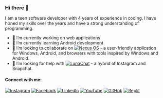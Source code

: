 ### Hi there 👋

I am a teen software developer with 4 years of experience in coding. I have honed my skills over the years and have a strong understanding of programming.

- 🔭 I’m currently working on web applications
- 🌱 I’m currently learning Android development
- 👯 I’m looking to collaborate on [![Nexus OS](https://img.shields.io/badge/Nexus%20OS-Check%20it%20out-blue)](https://www.github.com/Yash12007/Nexus) - a user-friendly application for Windows, Android, and browsers with tools inspired by Windows and Android.
- 🤔 I’m looking for help with [![LunaChat](https://img.shields.io/badge/LunaChat-Contributors%20Welcome-green)](https://www.github.com/Yash12007/LunaChat) - a hybrid of Instagram and Snapchat.

#### Connect with me:

[![Instagram](https://img.shields.io/badge/Instagram-__yash12007__-orange)](https://www.instagram.com/__yash12007__)
[![Facebook](https://img.shields.io/badge/Facebook-yash12007-blue)](https://www.facebook.com/yash12007)
[![LinkedIn](https://img.shields.io/badge/LinkedIn-yash12007-blue)](https://www.linkedin.com/in/yash12007/)
[![YouTube](https://img.shields.io/badge/YouTube-Yash12007-red)](https://www.youtube.com/@Yash12007)
[![GitHub](https://img.shields.io/badge/GitHub-Yash12007-lightgrey)](https://www.github.com/Yash12007)
[![Replit](https://img.shields.io/badge/Replit-Yash12007-orange)](https://www.replit.com/@Yash12007)
